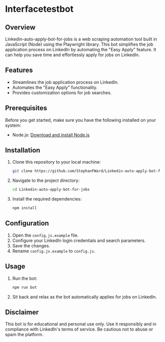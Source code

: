 # Interfacetestbot

## Overview
Linkedin-auto-apply-bot-for-jobs is a web scraping automation tool built in JavaScript (Node) using the Playwright library. This bot simplifies the job application process on LinkedIn by automating the "Easy Apply" feature. It can help you save time and effortlessly apply for jobs on LinkedIn.

## Features
- Streamlines the job application process on LinkedIn.
- Automates the "Easy Apply" functionality.
- Provides customization options for job searches.

## Prerequisites
Before you get started, make sure you have the following installed on your system:
- Node.js: [Download and install Node.js](https://nodejs.org/)

## Installation
1. Clone this repository to your local machine:
   ```bash
   git clone https://github.com/StephanFWard/Linkedin-auto-apply-bot-for-jobs.git
   ```

2. Navigate to the project directory:
   ```bash
   cd Linkedin-auto-apply-bot-for-jobs
   ```

3. Install the required dependencies:
   ```bash
   npm install
   ```

## Configuration
1. Open the `config.js.example` file.
2. Configure your LinkedIn login credentials and search parameters.
3. Save the changes.
4. Rename `config.js.example` to `config.js`.

## Usage
1. Run the bot:
   ```bash
   npm run bot
   ```
2. Sit back and relax as the bot automatically applies for jobs on LinkedIn.

## Disclaimer
This bot is for educational and personal use only. Use it responsibly and in compliance with LinkedIn's terms of service. Be cautious not to abuse or spam the platform.
